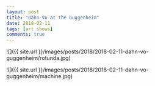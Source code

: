 ```yaml
---
layout: post
title: "Dahn-Vo at the Guggenheim"
date: 2018-02-11
tags: [art shows]
comments: true
---
```

![]({{ site.url }}/images/posts/2018/2018-02-11-dahn-vo-guggenheim/rotunda.jpg)

![]({{ site.url }}/images/posts/2018/2018-02-11-dahn-vo-guggenheim/machine.jpg)
